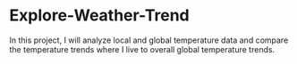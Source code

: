 # Explore-Weather-Trend
In this project, I will analyze local and global temperature data and compare the temperature trends where I live to overall global temperature trends.
